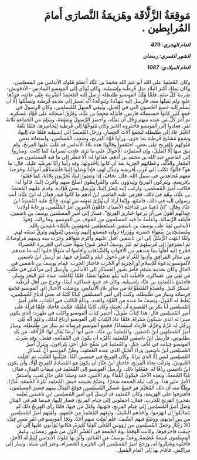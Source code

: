 <h1 dir="rtl">مَوقِعَةُ الزَّلَّاقَة وهَزيمَةُ النَّصارَى أَمامَ المُرابِطين .</h1>

<h5 dir="rtl">العام الهجري:  479

الشهر القمري: رمضان

العام الميلادي: 1087</h5>

<p dir="rtl">وكان المُعتَمِدُ على الله أبو عبدِ الله محمدُ بن عَبَّاد أَعظمَ مُلوكِ الأندلسِ من المسلمين، وكان يَملِك أكثرَ البلادِ مثل قُرطُبة وإشبيلية، وكان يُؤدِّي إلى الفونسو السادس -الأذفونش- ضَريبةً كلَّ سَنَةٍ. فلمَّا مَلَكَ الفونسو طليطلة أَرسلَ إليه المُعتَمِدُ الضَّريبةَ على عادَتِه، فرَدَّها عليه ولم يَقبَلها منه، فأَرسلَ إليه يَتهدَّدهُ ويَتوعَّدهُ أنَّه يَسيرُ إلى مَدينةِ قُرطُبة ويَتملَّكها إلَّا أن يُسلِّم إليه جَميعَ الحُصونِ التي في الجَبلِ، ويُبقِي السهلَ للمُسلمين، وكان الرسولُ في جَمعٍ كَثيرٍ كانوا خمسمائة فارس، فأَنزَله محمدُ بن عبَّاد، وفَرَّقَ أَصحابَه على قُوَّادِ عَسكرِه، ثم أَمَرَ كلَّ مَن عنده منهم رَجُل أن يَقتُلَه، وأَحضرَ الرَّسولَ وصَفَعَهُ، وسَلِمَ من الجَماعةِ ثلاثةُ نَفَرٍ، فعادوا إلى ألفونسو فأَخبَروه الخَبرَ وكان مُتوجِّهًا إلى قُرطُبة لِيُحاصِرَها، فلمَّا بَلَغَهُ الخَبَرُ عادَ إلى طُليطلة ليَجمعَ آلاتَ الحِصارِ، ورَحلَ المُعتمدُ إلى إشبيلية فلمَّا عاد إليها، وسَمِعَ مَشايخَ قُرطبة بما جَرَى، ورأوا قُوَّةَ الفِرنج، وضَعفَ المُسلمين، واستِعانَةَ بَعضِ مُلوكِهم بالفِرنج على بعضٍ، اجتَمَعوا وقالوا: هذه بلادُ الأندلسِ قد غَلَبَ عليها الفِرنجُ، ولم يَبقَ منها إلَّا القليلُ، وإن استَمرَّت الأَحوالُ على ما نَرَى عادت نَصرانيةً كما كانت. وساروا إلى القاضي عبدِ الله بن محمدِ بن أدهم، فقالوا له: ألا تَنظُر إلى ما فيه المسلمون من الصَّغارِ والذِّلَّةِ، وعَطائِهم الجِزيةَ بعدَ أن كانوا يَأخُذونَها، وقد رأينا رَأيًا نَعرِضُه عليك. قال: ما هو؟ قالوا: نَكتُب إلى غَربِ إفريقية ونَبذُل لهم، فإذا وَصَلوا إلينا قاسَمناهُم أَموالَنا، وخَرَجنا معهم مُجاهِدين في سبيلِ الله. قال: نخافُ، إذا وَصَلوا إلينا، يُخَرِّبون بِلادَنا، كما فَعَلوا بإفريقية، ويَتركون الفِرنجَ ويَبدؤون بكم، والمُرابِطون أَصلَحُ منهم وأَقربُ إلينا. قالوا له: فكاتب أَميرَ المُسلمين، وارغَب إليه لِيَعبُرَ إلينا، ويُرسِل بعضَ قُوَّادِه. وقَدِمَ عليهم المُعتمِدُ بن عبَّاد، وهُم في ذلك، فعَرَضَ عليه القاضي ابنُ أدهم ما كانوا فيه، فقال له ابنُ عبَّاد: أنت رسولي إليه في ذلك، فامتَنَع، وإنَّما أرادَ أن يُبرِّئ نَفسَه من تُهمةٍ، فأَلَحَّ عليه المُعتمِدُ ابنُ عبَّاد وقال: "إنْ دُهِينَا من مُداخَلَةِ الأضدادِ، فأَهْوَنُ الأَمرينِ أَمرُ المُلَثَّمين، ورِعايةُ أولادِنا جِمالَهم أَهوَنُ من أن يَرعوا خَنازيرَ الفِرنج". فسارَ إلى أَميرِ المسلمين يوسفَ بنِ تاشفين، فأَبلغَه الرِّسالةَ، وأَعلَمهُ ما فيه المسلمون من الخَوفِ من ألفونسو. وما زالت وُفودُ الأندلسِ تَفِدُ على يوسفَ بنِ تاشفين مُستَعطِفين مُجهَشِينَ بالبُكاءِ ناشِدينَ بالله, ومُستَنجِدينَ بفُقهاءِ حَضرتِه ووُزراءِ دَولتِه فيَسمَع إليهم ويُصغِي لِقَولِهم وتَرِقُّ نَفسُه لهم, ولمَّا انتَهَت الرُّسُلُ إلى ابنِ تاشفين أَقبلَ عليهم وأَكرمَ مَثواهُم وجَرَت بينه وبينهم مُراوضاتٌ ثم انصَرَفوا إلى مُرسِلِهم ثم عَبَرَ يوسفُ البحرَ عُبورًا سَهلًا حتى أتى الجَزيرةَ الخَضراءَ فخَرجَ إليه أَهلُها بما عندهم من الأقواتِ والضِّيافاتِ وأَقاموا له سُوقًا جَلَبوا إليه ما عندهم من سائرِ المَرافِقِ وأَذِنوا للغُزاةِ في دُخولِ البلدِ والتَّصَرُّفِ فيها, ثم أَرسلَ ابنُ تاشفين لألفونسو يَدعوهُ للإسلامِ أو الجِزيَةِ أو الحَربِ فاختارَ الحربَ، فقام يوسفُ بن تاشفين في الحالِ وكان بمَدينةِ سَبتَة، فأَمرَ بعُبورِ العَساكرِ إلى الأندَلُسِ، وأَرسلَ إلى مراكش في طَلبِ مَن بَقِيَ مِن عَساكرِه، فأَقبلَت إليه يَتلُو بَعضُها بَعضًا، فلمَّا تَكامَلَت عنده عَبَرَ البحرَ وسارَ، فاجتَمعَ بالمُعتَمِدِ بن عبَّاد بإشبيلية، وكان قد جَمعَ عَساكرَه أيضًا، وخَرجَ من أَهلِ قُرطُبة عَسكرٌ كَثيرٌ. وقَصدَهُ المُتَطَوِّعَةُ من سائرِ بلادِ الأندلسِ، ووَصَلت الأَخبارُ إلى ألفونسو فجَمعَ فِرسانَه وسارَ من طُليطلة، وكَتبَ إلى أَميرِ المسلمين كِتابًا كَتَبَهُ له بعضُ أُدباءِ المُسلِمين، يُغلِظ له القَولَ، ويَصِفُ ما عنده من القُوَّةِ والعَددِ، وبالَغَ الكاتِبُ في الكِتابِ. فأَمَرَ أَميرُ المُسلمين أبا بكرِ بن القَصيرَةِ أن يُجيبَهُ، وكان كاتِبًا مُفْلِقًا، فكَتبَ فأَجادَ، فلمَّا قَرأهُ على أَميرِ المُسلِمين قال: هذا كِتابٌ طَويلٌ، أَحضِر كِتابَ ألفونسو واكتُب في ظَهرِه: الذي يكون سترا له الذي سَيكونُ سَتَراهُ. فلمَّا عادَ الكِتابُ إلى ألفونسو ارتاعَ لذلك، وعَلِمَ أنَّه بُلِيَ بِرَجُلٍ له عَزْمٌ وحَزْمٌ، فازداد استِعدادًا, فجَمعَ ألفونسو فِرسانَه ثم سارَ من طُليطِلة، وسارَ أَميرُ المُسلِمين ابنُ تاشفين، والمُعتَمِدُ بن عبَّاد، حتى أَتوا أَرضًا يُقال لها: الزَّلَّاقَة، من بَلدِ بطليوس، فأَرسلَ ابنُ تاشفين للمُعتَمِد يَأمُرُه أن يكونَ في المُقدِّمَةِ، ففَعلَ، وقد ضَربَ الفونسو خِيامَه في لَحْفِ جَبَلٍ، والمُعتَمِدُ في سَفْحِ جَبَلٍ آخرَ، يَتَراءونَ، ويَنزِلُ أَميرُ المُسلِمين ابنُ تاشفين وَراءَ الجَبَلِ الذي عنده المُعتَمِد، وظَنَّ ألفونسو أنَّ عَساكِرَ المُسلِمين ليس إلَّا الذي يَراهُ. وكان الفِرنجُ في خمسين ألفًا، فتَيَقَّنوا الغَلَبَ، ثم أَقبَلَت الجُيوشُ، ونَزلَت تِجاهَ الفِرنجِ، فاختارَ ابنُ عبَّادٍ أن يكونَ هو المُصادِمُ للفِرنجِ أوَّلًا، وأن يكون ابنُ تاشفين رِدْفًا له. ففَعَلوا ذلك، وأَرسلَ ألفونسو إلى المُعتَمِد في مِيقاتِ القِتالِ، فقال: غَدًا الجُمعةُ، وبَعدَه الأحدُ، فيكونُ اللِّقاءُ يومَ الاثنينِ، فقد وَصلنا على حالِ تَعَبٍ، واستَقرَّ الأَمرُ على هذا، وركب ليلة الجمعة سَحَرًا، وصَبَّحَ بجَيشِه جَيشَ المُعتَمِد بُكرَةَ الجُمعَةِ، غَدْرًا، وظَنًّا منه أن ذلك المُخَيَّم هو جَميعُ عَسكرِ المُسلِمين، فوَقعَ القِتالُ بينهم فصَبرَ المسلمون، فأَشرَفوا على الهَزيمَةِ، وكان المُعتَمِد قد أَرسلَ إلى أَميرِ المُسلِمين ابنِ تاشفين يُعلِمه بمَجيءِ الفِرنجِ للحربِ، فقال: احمِلوني إلى خِيامِ الفِرنجِ، فسار إليها، فبينما هُم في القِتالِ وَصَلَ أَميرُ المُسلِمين إلى خِيامِ الفِرنجِ، فنَهَبَها، وقَتَلَ مَن فيها، فلمَّا رأى الفِرنجُ ذلك لم يَتَمالَكوا أن انهَزَموا، وأَخَذَهم السَّيفُ، وتَبِعَهم المُعتَمِدُ مِن خَلفِهم، ولَقِيَهم أَميرُ المُسلِمين من بين أَيدِيهم، ووَضَعَ فيهم السَّيفَ، فلم يُفلِت منهم أَحَدٌ، ونَجَا ألفونسو في نَفَرٍ يَسيرٍ قِيلَ: 30 رَجُلًا, وجَعلَ المُسلِمون من رُؤوسِ القَتلَى كُوَمًا كَثيرةً، فكانوا يُؤذِّنون عليها إلى أن جِيفَت فأَحرَقوها، وكانت الوَقعَةُ يومَ الجُمعةِ في العَشْرِ الأُوَلِ من شَهرِ رَمضان، وغَنِمَ المسلمون غَنيمةً عَظيمةً, وعَفَّ يوسفُ عن الغَنائمِ، وآثَرَ بها مُلوكَ الأندلسِ لِيَتِمَّ له الأَجرُ، فأَحَبُّوه وشَكَروا له, ورَجعَ أَميرُ المُسلِمين إلى الجَزيرةِ الخَضراء، وعَبرَ إلى سَبتَة، وسار إلى مراكش، فأقامَ بها إلى العامِ المُقبِل.</p></br>
